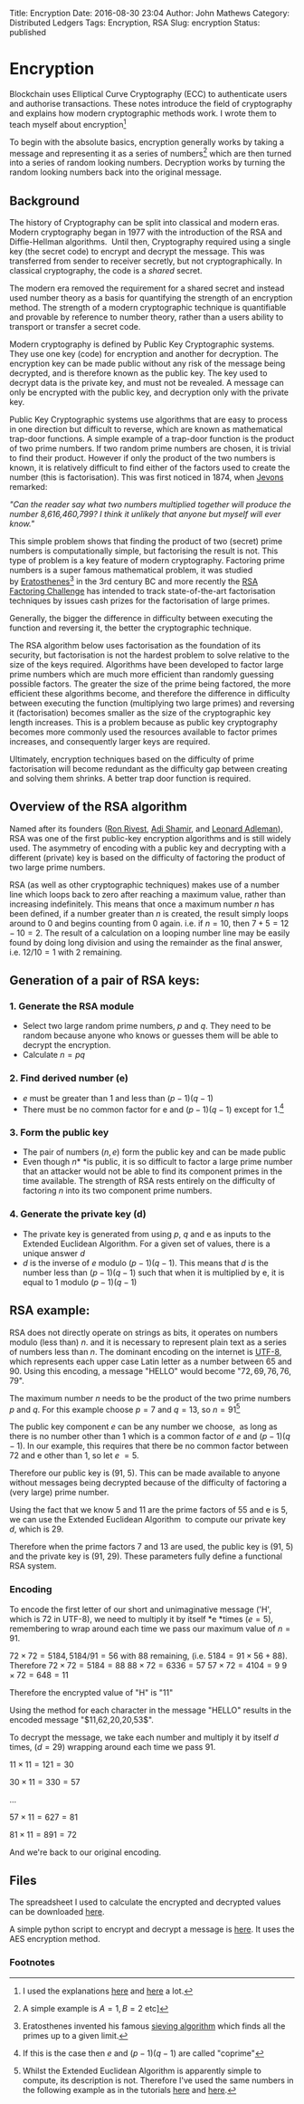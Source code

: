Title: Encryption
Date: 2016-08-30 23:04
Author: John Mathews
Category: Distributed Ledgers
Tags: Encryption, RSA
Slug: encryption
Status: published

# Encryption
Blockchain uses Elliptical Curve Cryptography (ECC) to authenticate
users and authorise transactions. These notes introduce the field of
cryptography and explains how modern cryptographic methods
work. I wrote them to teach myself about encryption[^1] 

To begin with the absolute basics, encryption generally works by
taking a message and representing it as a series of numbers[^2] which are then turned into a series of
random looking numbers. Decryption works by turning the random looking
numbers back into the original message.

## Background
The history of Cryptography can be split into classical and modern eras.
Modern cryptography began in 1977 with the introduction of the RSA and
Diffie-Hellman algorithms.  Until then, Cryptography required using a
single key (the secret code) to encrypt and decrypt the message. This
was transferred from sender to receiver secretly, but not
cryptographically. In classical cryptography, the code is a *shared*
secret.

The modern era removed the requirement for a shared secret and instead
used number theory as a basis for quantifying the strength of an
encryption method. The strength of a modern cryptographic technique is
quantifiable and provable by reference to number theory, rather than a
users ability to transport or transfer a secret code.

Modern cryptography is defined by Public Key Cryptographic systems. They
use one key (code) for encryption and another for decryption. The
encryption key can be made public without any risk of the message being
decrypted, and is therefore known as the public key. The key used to
decrypt data is the private key, and must not be revealed. A message can
only be encrypted with the public key, and decryption only with the
private key.

Public Key Cryptographic systems use algorithms that are easy to process
in one direction but difficult to reverse, which are known as
mathematical trap-door functions. A simple example of a trap-door
function is the product of two prime numbers. If two random prime
numbers are chosen, it is trivial to find their product. However if only
the product of the two numbers is known, it is relatively difficult to
find either of the factors used to create the number (this is
factorisation). This was first noticed in 1874, when
[Jevons](https://en.wikipedia.org/wiki/William_Stanley_Jevons#Jevons.27_number)
remarked:

*"Can the reader say what two numbers multiplied together will produce
the number 8,616,460,799? I think it unlikely that anyone but myself
will ever know."*

This simple problem shows that finding the product of two (secret) prime
numbers is computationally simple, but factorising the result is not.
This type of problem is a key feature of modern cryptography. Factoring
prime numbers is a super famous mathematical problem, it was studied
by [Eratosthenes](https://en.wikipedia.org/wiki/Eratosthenes)[^3] in the 3rd century BC and
more recently the [RSA Factoring Challenge](https://en.wikipedia.org/wiki/RSA_Factoring_Challenge) has
intended to track state-of-the-art factorisation techniques by issues
cash prizes for the factorisation of large primes.

Generally, the bigger the difference in difficulty between executing the
function and reversing it, the better the cryptographic technique.

The RSA algorithm below uses factorisation as the foundation of its
security, but factorisation is not the hardest problem to solve relative
to the size of the keys required. Algorithms have been developed to
factor large prime numbers which are much more efficient than randomly
guessing possible factors. The greater the size of the prime being
factored, the more efficient these algorithms become, and therefore the
difference in difficulty between executing the function (multiplying two
large primes) and reversing it (factorisation) becomes smaller as the
size of the cryptographic key length increases. This is a problem
because as public key cryptography becomes more commonly used the
resources available to factor primes increases, and consequently larger
keys are required.

Ultimately, encryption techniques based on the difficulty of prime
factorisation will become redundant as the difficulty gap between
creating and solving them shrinks. A better trap door function is
required.

## Overview of the RSA algorithm
Named after its founders ([Ron Rivest](https://en.wikipedia.org/wiki/Ron_Rivest "Ron Rivest"), [Adi
Shamir](https://en.wikipedia.org/wiki/Adi_Shamir "Adi Shamir"), and
[Leonard Adleman](https://en.wikipedia.org/wiki/Leonard_Adleman "Leonard Adleman")),
RSA was one of the first public-key encryption algorithms and is still
widely used. The asymmetry of encoding with a public key and decrypting
with a different (private) key is based on the difficulty of factoring
the product of two large prime numbers.

RSA (as well as other cryptographic techniques) makes use of a number
line which loops back to zero after reaching a maximum value, rather
than increasing indefinitely. This means that once a maximum number
$n$ has been defined, if a number greater than $n$ is created, the
result simply loops around to 0 and begins counting from 0 again. i.e.
if $n = 10$, then $7 + 5 = 12 - 10 = 2$. The result of a calculation
on a looping number line may be easily found by doing long division and
using the remainder as the final answer, i.e. $12 / 10 = 1$ with $2$
remaining.

## Generation of a pair of RSA keys:
### 1. Generate the RSA module

-   Select two large random prime numbers, $p$ and $q$. They need to
    be random because anyone who knows or guesses them will be able to
    decrypt the encryption.
-   Calculate $n = pq$

### 2. Find derived number (e)
-   *e* must be greater than 1 and less than $( p - 1)( q - 1)$
-   There must be no common factor for e and $( p - 1)
    ( q - 1)$ except for 1.[^0]      

### 3. Form the public key
-   The pair of numbers $(n, e)$ form the public key and can be made
    public
-   Even though $n$* *is public, it is so difficult to factor a large
    prime number that an attacker would not be able to find its
    component primes in the time available. The strength of RSA rests
    entirely on the difficulty of factoring $n$ into its two component
    prime numbers.

### 4. Generate the private key (d)
-   The private key is generated from using $p$, $q$ and e as inputs
    to the Extended Euclidean Algorithm. For a given set of values,
    there is a unique answer $d$
-   $d$ is the inverse of $e$ modulo $( p - 1)( q - 1 )$. This means that $d$ is the number less
    than $( p - 1 ) ( q - 1 )$ such
    that when it is multiplied by e, it is equal to $1$ modulo $( p - 1 ) ( q - 1 )$

## RSA example:
RSA does not directly operate on strings as bits, it operates on numbers
modulo (less than) $n$. and it is necessary to represent plain text as
a series of numbers less than $n$. The dominant encoding on the
internet is [UTF-8](https://en.wikipedia.org/wiki/UTF-8), which
represents each upper case Latin letter as a number between 65 and 90.
Using this encoding, a message "HELLO" would become "$72, 69, 76, 76,
79$".

The maximum number $n$ needs to be the product of the two prime
numbers $p$ and $q$. For this example choose $p = 7$ and $q =
13$, so $n  = 91$[^4]

The public key component *e* can be any number we choose,  as long as
there is no number other than 1 which is a common factor of
*e* and $( p - 1 ) ( q - 1 )$. In our
example, this requires that there be no common factor between
72 and e other than 1, so let *e* $= 5$.

Therefore our public key is (91, 5). This can be made available to
anyone without messages being decrypted because of the difficulty of
factoring a (very large) prime number.

Using the fact that we know 5 and 11 are the prime factors of 55 and e
is 5, we can use the Extended Euclidean Algorithm  to compute our
private key $d$, which is 29.

Therefore when the prime factors 7 and 13 are used, the public key is
(91, 5) and the private key is (91, 29). These parameters fully define a
functional RSA system.

### Encoding
To encode the first letter of our short and unimaginative message ('H',
which is $72$ in UTF-8), we need to multiply it by itself *e *times
($e = 5$), remembering to wrap around each time we pass our maximum
value of $n = 91$.

$72 \times 72 = 5184, 5184 / 91 = 56$ with $88$ remaining, (i.e.
$5184 = 91 \times 56 + 88$). 
Therefore $72 \times 72 = 5184 = 88$
$88 \times 72 = 6336 = 57$
$57 \times 72 = 4104 = 9$
$9 \times 72 = 648 = 11$

Therefore the encrypted value of "H" is "$11$"

Using the method for each character in the message "HELLO" results in
the encoded message "\$11,62,20,20,53\$".

To decrypt the message, we take each number and multiply it by itself
$d$ times, ($d=29$) wrapping around each time we pass $91$.

$11 \times 11 = 121 = 30$

$30 \times 11 = 330 = 57$

...

$57 \times 11 = 627 = 81$

$81 \times 11 = 891 = 72$

And we're back to our original encoding.

## Files
The spreadsheet I used to calculate the encrypted and decrypted values
can be downloaded [here]({attach}/documents/rsa-example/).

A simple python script to encrypt and decrypt a message is [here]({attach}/documents/AES_Example.txt).
It uses the AES encryption method.

### Footnotes
[^0]: If this is the case then $e$ and $( p - 1) ( q - 1 )$ are called "coprime"
[^1]: I used the explanations [here](http://www.tutorialspoint.com/cryptography/public_key_encryption.htm) and [here](https://blog.cloudflare.com/a-relatively-easy-to-understand-primer-on-elliptic-curve-cryptography/) a lot.
[^2]: A simple example is $A=1, B=2$ etc]
[^3]: Eratosthenes invented his famous [sieving algorithm](https://en.wikipedia.org/wiki/Sieve_of_Eratosthenes) which
finds all the primes up to a given limit.
[^4]: Whilst the Extended Euclidean Algorithm is apparently simple to compute, its description is not. Therefore I've used the same numbers in the following example as in the tutorials [here](http://www.tutorialspoint.com/cryptography/public_key_encryption.htm) and [here](http://arstechnica.com/security/2013/10/a-relatively-easy-to-understand-primer-on-elliptic-curve-cryptography/).

